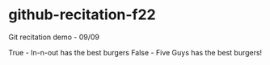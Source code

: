 # github-recitation-f22
Git recitation demo - 09/09

True - In-n-out has the best burgers
False - Five Guys has the best burgers!

